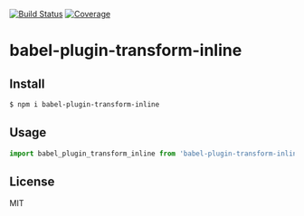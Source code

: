 [![Build Status](https://travis-ci.org/kaelzhang/babel-plugin-transform-inline.svg?branch=master)](https://travis-ci.org/kaelzhang/babel-plugin-transform-inline)
[![Coverage](https://codecov.io/gh/kaelzhang/babel-plugin-transform-inline/branch/master/graph/badge.svg)](https://codecov.io/gh/kaelzhang/babel-plugin-transform-inline)
<!-- optional appveyor tst
[![Windows Build Status](https://ci.appveyor.com/api/projects/status/github/kaelzhang/babel-plugin-transform-inline?branch=master&svg=true)](https://ci.appveyor.com/project/kaelzhang/babel-plugin-transform-inline)
-->
<!-- optional npm version
[![NPM version](https://badge.fury.io/js/babel-plugin-transform-inline.svg)](http://badge.fury.io/js/babel-plugin-transform-inline)
-->
<!-- optional npm downloads
[![npm module downloads per month](http://img.shields.io/npm/dm/babel-plugin-transform-inline.svg)](https://www.npmjs.org/package/babel-plugin-transform-inline)
-->
<!-- optional dependency status
[![Dependency Status](https://david-dm.org/kaelzhang/babel-plugin-transform-inline.svg)](https://david-dm.org/kaelzhang/babel-plugin-transform-inline)
-->

# babel-plugin-transform-inline

<!-- description -->

## Install

```sh
$ npm i babel-plugin-transform-inline
```

## Usage

```js
import babel_plugin_transform_inline from 'babel-plugin-transform-inline'
```

## License

MIT

